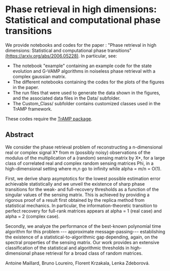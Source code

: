 # Phase retrieval in high dimensions: Statistical and computational phase transitions

We provide notebooks and codes for the paper : "Phase retrieval in high dimensions: Statistical and computational phase transitions" [(https://arxiv.org/abs/2006.05228)](https://arxiv.org/abs/2006.05228). In particular, see:
- The notebook "example" containing an example code for the state evolution and G-VAMP algorithms in noiseless phase retrieval with a complex gaussian matrix.
- The different notebooks containing the codes for the plots of the figures in the paper.
- The run files that were used to generate the data shown in the figures, and the associated data files in the Data/ subfolder.
- The Custom_Class/ subfolder contains customized classes used in the TrAMP framework. 

These codes require the [TrAMP package](https://github.com/sphinxteam/tramp).

 ## Abstract
  We consider the phase retrieval problem of reconstructing a n-dimensional real or complex signal X* from m (possibly noisy) observations of the modulus of the multiplication of a (random) sensing matrix by X*, for a large class of correlated real and complex random sensing matrices Phi, in a high-dimensional setting where m,n go to infinity while alpha = m/n = O(1).
  
  First, we derive sharp asymptotics for the lowest possible estimation error achievable statistically and we unveil the existence of sharp phase transitions for the weak- and full-recovery thresholds as a function of the singular values of the sensing matrix. This is achieved by providing a rigorous proof of a result first obtained by the replica method from statistical mechanics. In particular, the information-theoretic transition to perfect recovery for full-rank matrices appears at alpha = 1 (real case) and alpha = 2 (complex case).
  
  Secondly, we analyze the performance of the best-known polynomial time algorithm for this problem --- approximate message-passing--- establishing the existence of a statistical-to-algorithmic gap depending, again, on the spectral properties of the sensing matrix.
  Our work  provides an extensive classification of the statistical and algorithmic thresholds in high-dimensional phase retrieval for a broad class of random matrices.
        
Antoine Maillard, Bruno Loureiro, Florent Krzakala, Lenka Zdeborová.
